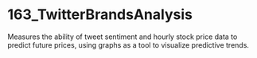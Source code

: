 # 163_TwitterBrandsAnalysis
Measures the ability of tweet sentiment and hourly stock price data to predict future prices, using graphs as a tool to visualize predictive trends.
